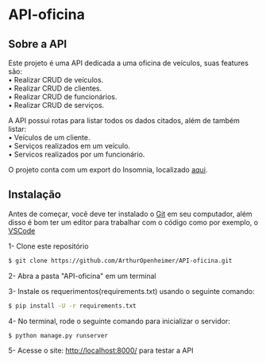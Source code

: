 # API-oficina


## Sobre a API
Este projeto é uma API dedicada a uma oficina de veículos, suas features são:<br />
• Realizar CRUD de veículos.<br />
• Realizar CRUD de clientes.<br />
• Realizar CRUD de funcionários.<br />
• Realizar CRUD de serviços.<br />

A API possui rotas para listar todos os dados citados, além de também listar:<br />
• Veículos de um cliente.<br />
• Serviços realizados em um veículo.<br />
• Servicos realizados por um funcionário.<br />


O projeto conta com um export do Insomnia, localizado [aqui](https://github.com/ArthurOpenheimer/API-oficina/tree/main/documentos).<br />


## Instalação
Antes de começar, você deve ter instalado o [Git](https://git-scm.com) em seu computador, além disso é bom ter um editor para trabalhar com o código como por exemplo, o [VSCode](https://code.visualstudio.com/)

1- Clone este repositório
```bash
$ git clone https://github.com/ArthurOpenheimer/API-oficina.git
```

2- Abra a pasta "API-oficina" em um terminal

3- Instale os requerimentos(requirements.txt) usando o seguinte comando:
```bash
$ pip install -U -r requirements.txt
```

4- No terminal, rode o seguinte comando para inicializar o servidor:
```bash
$ python manage.py runserver
```

5- Acesse o site: <http://localhost:8000/> para testar a API